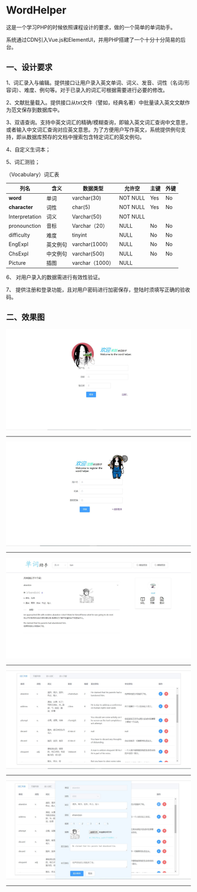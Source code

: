 # WordHelper
这是一个学习PHP的时候依照课程设计的要求，做的一个简单的单词助手。

系统通过CDN引入Vue.js和ElementUI，并用PHP搭建了一个十分十分简易的后台。

## 一、设计要求

1、词汇录入与编辑。提供接口让用户录入英文单词、词义、发音、词性（名词/形容词）、难度、例句等。对于已录入的词汇可根据需要进行必要的修改。

2、文献批量载入。提供接口从txt文件（譬如，经典名著）中批量读入英文文献作为范文保存到数据库中。

3、双语查询。支持中英文词汇的精确/模糊查询，即输入英文词汇查询中文意思，或者输入中文词汇查询对应英文意思。为了方便用户写作英文，系统提供例句支持，即从数据库预存的文档中搜索包含特定词汇的英文例句。

4、自定义生词本；

5、词汇测验；

（Vocabulary）词汇表

| **列名**       | **含义** | **数据类型**    | **允许空** | **主键** | **外键** |
| -------------- | -------- | --------------- | ---------- | -------- | -------- |
| **word**       | 单词     | varchar(30)     | NOT NULL   | Yes      | No       |
| **character**  | 词性     | char(5)         | NOT NULL   | Yes      | No       |
| Interpretation | 词义     | Varchar(50)     | NOT NULL   |          |          |
| pronounction   | 音标     | Varchar（20）   | NULL       | No       | No       |
| difficulty     | 难度     | tinyint         | NULL       | No       | No       |
| EngExpl        | 英文例句 | varchar(1000)   | NULL       | No       | No       |
| ChsExpl        | 中文例句 | varchar(500)    | NULL       | No       | No       |
| Picture        | 插图     | varchar（1000） | NULL       |          |          |

6、  对用户录入的数据需进行有效性验证。  

7、  提供注册和登录功能，且对用户密码进行加密保存，登陆时须填写正确的验收码。  

## 二、效果图

![登录](tmp/登录.JPG)

------

![注册](tmp/注册.JPG)

------

![单词查询](tmp/单词查询.JPG)

------

![词汇表](tmp/词汇表.JPG)

------

![tmp/词汇编辑.JPG](tmp/词汇编辑.JPG)

------

